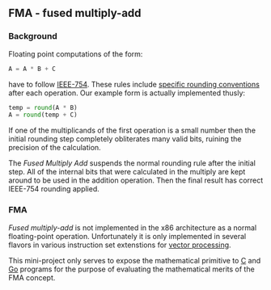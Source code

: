 ## FMA - fused multiply-add

### Background
Floating point computations of the form:

```python
A = A * B + C
```

have to follow [IEEE-754](https://en.wikipedia.org/wiki/IEEE_floating_pointi "In-depth information about floating-point").  These rules include [specific rounding conventions](https://en.wikipedia.org/wiki/IEEE_floating_point#Rounding_rules) after each operation. Our example form is actually implemented thusly:

```python
temp = round(A * B)
A = round(temp + C)
```

If one of the multiplicands of the first operation is a small number then the initial rounding step completely obliterates many valid bits, ruining the precision of the calculation.

The *Fused Multiply Add* suspends the normal rounding rule after the initial step.  All of the internal bits that were calculated in the multiply are kept around to be used in the addition operation.  Then the final result has correct IEEE-754 rounding applied.

### FMA

*Fused multiply-add* is not implemented in the x86 architecture as a normal floating-point operation.  Unfortunately it is only implemented in several flavors in various instruction set extenstions for [vector processing](https://en.wikipedia.org/wiki/Vector_processor). 

This mini-project only serves to expose the mathematical primitive to [C](https://www.amazon.com/Programming-Language-Brian-W-Kernighan/dp/0131103628/ref=sr_1_1?ie=UTF8&qid=1490511096&sr=8-1&keywords=the+c+programming+language) and [Go](https://www.amazon.com/Programming-Language-Addison-Wesley-Professional-Computing/dp/0134190440/ref=sr_1_1?ie=UTF8&qid=1490511148&sr=8-1&keywords=the+go+programming+language) programs for the purpose of evaluating the mathematical merits of the FMA concept.

